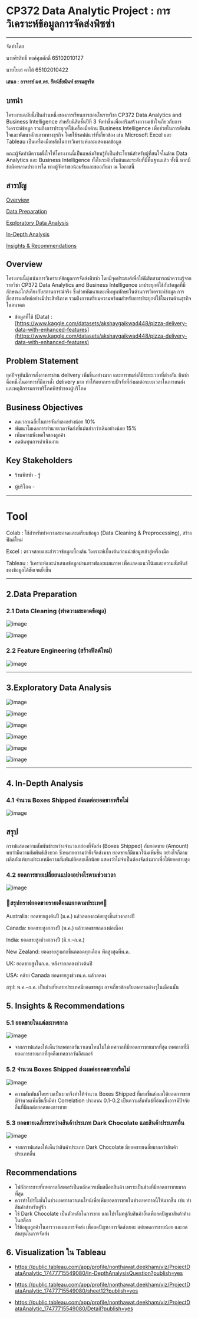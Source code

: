 # CP372 Data Analytic Project : การวิเคราะห์ข้อมูลการจัดส่งพิซซ่า

---
จัดทำโดย

นายศิรสิทธิ์ พงศ์ศุภศักดิ์ 65102010127

นายโยเฮ คาโต้ 65102010422

**เสนอ : อาจารย์ ผศ.ดร. รัตน์ชัยนันท์ ธรรมสุจริต**

## บทนำ

โครงงานฉบับนี้เป็นส่วนหนึ่งของการเรียนการสอนในรายวิชา CP372 Data Analytics and Business Intelligence สำหรับนิสิตชั้นปีที่ 3 จัดทำขึ้นเพื่อเสริมสร้างความเข้าใจเกี่ยวกับการวิเคราะห์ข้อมูล รวมถึงการประยุกต์ใช้เครื่องมือด้าน Business Intelligence เพื่อช่วยในการตัดสินใจและพัฒนาศักยภาพทางธุรกิจ โดยใช้ซอฟต์แวร์ที่เกี่ยวข้อง เช่น Microsoft Excel และ Tableau เป็นเครื่องมือหลักในการวิเคราะห์และแสดงผลข้อมูล

คณะผู้จัดทำมีความตั้งใจให้โครงงานนี้เป็นแหล่งเรียนรู้ที่เป็นประโยชน์สำหรับผู้ที่สนใจในด้าน Data Analytics และ Business Intelligence ทั้งในระดับเริ่มต้นและระดับที่มีพื้นฐานแล้ว ทั้งนี้ หากมีข้อผิดพลาดประการใด ทางผู้จัดทำขอน้อมรับและขออภัยมา ณ โอกาสนี้

## สารบัญ
[Overview](#overview)

[Data Preparation](#2data-preparation)

[Exploratory Data Analysis](#3exploratory-data-analysis)

[In-Depth Analysis](#4-in-depth-analysis)

[Insights & Recommendations](#5-insights--recommendations)

## Overview

โครงงานนี้มุ่งเน้นการวิเคราะห์ข้อมูลการจัดส่งพิซซ่า โดยมีจุดประสงค์เพื่อให้นิสิตสามารถนำความรู้จากรายวิชา CP372 Data Analytics and Business Intelligence มาประยุกต์ใช้กับข้อมูลที่มีลักษณะใกล้เคียงกับสถานการณ์จริง ซึ่งช่วยพัฒนาและเพิ่มพูนทักษะในด้านการวิเคราะห์ข้อมูล การสื่อสารผลลัพธ์อย่างมีประสิทธิภาพ รวมถึงการเตรียมความพร้อมสำหรับการประยุกต์ใช้ในงานด้านธุรกิจในอนาคต

- ข้อมูลที่ใช้ (Data) : [https://www.kaggle.com/datasets/akshaygaikwad448/pizza-delivery-data-with-enhanced-features](https://www.kaggle.com/datasets/akshaygaikwad448/pizza-delivery-data-with-enhanced-features)

## Problem Statement

ยุคปัจจุบันมีการสั่งอาหารผ่าน delivery เพิ่มขึ้นอย่างมาก และการขนส่งก็มีระยะเวลาที่ต่างกัน พิซซ่าคือหนึ่งในอาหารที่มีการสั่ง delivery มาก ทำให้อยากทราบปัจจัยที่ส่งผลต่อระยะเวลาในการขนส่ง และพฤติกรรมการบริโภคพิซซ๋าของผู้บริโภค

## Business Objectives

- ลดเวลาเฉลี่ยในการจัดส่งลงอย่างน้อย 10%
- พัฒนาโมเดลการทำนายเวลาจัดส่งที่แม่นยำกว่าเดิมอย่างน้อย 15%
- เพิ่มความพึงพอใจของลูกค้า
- ลดต้นทุนการดำเนินงาน

## Key Stakeholders

- ร้านพิซซ่า - รู้

- ผู้บริโภค - 
  


---

# Tool

Colab : ใช้สำหรับทำความสะอาดและเตรียมข้อมูล (Data Cleaning & Preprocessing), สร้างฟิลด์ใหม่

Excel : ตรวจสอบและสำรวจข้อมูลเบื้องต้น วิเคราะห์เบื้องต้นก่อนนำข้อมูลเข้าสู่เครื่องมือ

Tableau : วิเคราะห์และนำเสนอข้อมูลผ่านกราฟและแผนภาพ เพื่อแสดงแนวโน้มและความสัมพันธ์ของข้อมูลได้ชัดเจนยิ่งขึ้น

---
## 2.Data Preparation

### 2.1 Data Cleaning (ทำความสะอาดข้อมูล)
![image](https://github.com/user-attachments/assets/9e1c2894-f9b3-46ea-873b-9c98b716e744)

![image](https://github.com/user-attachments/assets/c851c3d2-0a48-4536-8d43-41f04f4ac8ec)

### 2.2 Feature Engineering (สร้างฟิลด์ใหม่)
![image](https://github.com/user-attachments/assets/0b0f622e-5ba3-406f-b4ef-c65485efc982)



---

## 3.Exploratory Data Analysis

![image](https://github.com/user-attachments/assets/97d3302f-6f5d-41f5-b836-fa324870e7c8)

![image](https://github.com/user-attachments/assets/f846be6d-8b8f-47ff-8012-9afa86aff51a)

![image](https://github.com/user-attachments/assets/6ebe2a7d-8a6d-494d-b497-6cac4d2c7b3b)

![image](https://github.com/user-attachments/assets/ce7a75dd-7197-4fb8-ad2d-da8a483df29c)

![image](https://github.com/user-attachments/assets/3a198bf4-eb25-43eb-a17b-1875c6d0b86c)

![image](https://github.com/user-attachments/assets/1b1d673c-e250-431c-868f-397b82fdbb97)

---

## 4. In-Depth Analysis

### 4.1 จำนวน Boxes Shipped ส่งผลต่อยอดขายหรือไม่

![image](https://github.com/user-attachments/assets/7ccb8fce-286b-43a2-bf98-3bc5c7d76dfa)

## สรุป 

กราฟแสดงความสัมพันธ์ระหว่างจำนวนกล่องที่จัดส่ง (Boxes Shipped) กับยอดขาย (Amount) พบว่ามีความสัมพันธ์เชิงบวก ซึ่งหมายความว่ายิ่งจัดส่งมาก ยอดขายก็มีแนวโน้มเพิ่มขึ้น อย่างไรก็ตาม ผลิตภัณฑ์บางประเภทมีความสัมพันธ์ติดลบเล็กน้อย แสดงว่าไม่จำเป็นต้องจัดส่งมากเพื่อให้ยอดขายสูง 

### 4.2 ยอดการขายเปลี่ยยนแปลงอย่างไรตามช่วงเวลา

![image](https://github.com/user-attachments/assets/bee0b27a-9c02-4556-b515-cb02965b4a85)

### 📌สรุปกราฟยอดขายรายเดือนแยกตามประเทศ📌

Australia: ยอดขายสูงต้นปี (ม.ค.) แล้วลดลงละค่อยสูงขึ้นช่วงกลางปี

Canada: ยอดขายสูงกลางปี (พ.ค.) แล้วยอดขายลดลงต่อเนื่อง

India: ยอดขายสูงช่วงกลางปี (มิ.ย.–ก.ค.)

New Zealand: ยอดขายสูงมากขึ้นตลอดทุกเดือน พีคสูงสุดที่พ.ค.

UK: ยอดขายสูงในก.ค. หลังจากลดลงช่วงต้นปี

USA: คล้าย Canada ยอดขายสูงช่วงพ.ค. แล้วลดลง

สรุป: พ.ค.–ก.ค. เป็นช่วงที่หลายประเทศมียอดขายสูง อาจเกี่ยวข้องกับเทศกาลต่างๆในเดือนนั้น

## 5. Insights & Recommendations

### 5.1 ยอดขายในแต่ละเทศกาล
![image](https://github.com/user-attachments/assets/fdc8fc1b-4383-497c-88f6-965676380b5e)

- จากกราฟแสดงให้เห็นว่าเทศกาลวันวาเลนไทน์ไม่ใช่เทศกาลที่มียอดการขายมากที่สุด เทศกาลที่มียอดการขายมากที่สุดคือเทศกาลวันอีสเตอร์

### 5.2 จำนวน Boxes Shipped ส่งผลต่อยอดขายหรือไม่

![image](https://github.com/user-attachments/assets/09fe5916-c24e-4d09-9633-dfb53cef6163)

- ความสัมพันธ์โดยรวมเป็นบวกจึงทำให้จำนวน Boxes Shipped ที่มากขึ้นส่งผลให้ยอดการขายมีจำนวนเพิ่มขึ้นซึ่งมีค่า Correlation ประมาณ 0.1-0.2 เป็นความสัมพันธ์ที่อ่อนซึ่งอาจมีปัจจัยอื่นที่มีผลต่อยอดของการขาย

### 5.3 ยอดขายเฉลี่ยระหว่างสินค้าประเภท Dark Chocolate และสินค้าประเภทอื่น

![image](https://github.com/user-attachments/assets/58d7a814-b637-436e-9fd5-15313d78c255)

- จากกราฟแสดงให้เห็นว่าสินค้าประเภท Dark Chocolate มียอดขายเฉลี่ยมากกว่าสินค้าประเภทอื่น

## Recommendations

- โฟกัสการขายที่เทศกาลอีสเตอร์เป็นหลักควรเพิ่มสต็อกสินค้า เพราะเป็นช่วงที่มียอดการขายมากที่สุด
- ควรทำโปรโมชั่นในช่วงเทศกาลวาเลนไทน์เพื่อเพิ่มยอดการขายในช่วงเทศกาลนี้ให้มากขึ้น เช่น ทำสินค้าสำหรับคู่รัก
- ใช้ Dark Chocolate เป็นตัวหลักในการขาย และโปรโมทคู่กับสินค้าอื่นเพื่อลดปัญหาสินค้าค้างในสต็อก
- ใช้ข้อมูลลูกค้าในการวางแผนการจัดส่ง เพื่อลดปัญหาการจัดส่งเยอะ แต่ยอดการขายน้อย และลดต้นทุนในการจัดส่ง

## 6. Visualization ใน Tableau

- https://public.tableau.com/app/profile/nonthawat.deekham/viz/ProjectDataAnalytic_17477715549080/In-DepthAnalysisQuestion?publish=yes
  
- https://public.tableau.com/app/profile/nonthawat.deekham/viz/ProjectDataAnalytic_17477715549080/sheet12?publish=yes
  
- https://public.tableau.com/app/profile/nonthawat.deekham/viz/ProjectDataAnalytic_17477715549080/Detail?publish=yes













